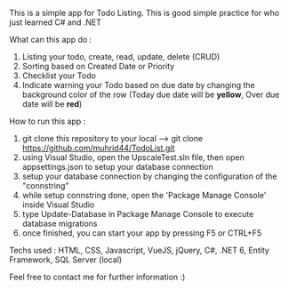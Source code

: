 This is a simple app for Todo Listing. This is good simple practice for who just learned C# and .NET

What can this app do :
1.  Listing your todo, create, read, update, delete (CRUD)
2.  Sorting based on Created Date or Priority
3.  Checklist your Todo
4.  Indicate warning your Todo based on due date by changing the background color of the row (Today due date will be **yellow**, Over due date will be **red**)

How to run this app :
1.  git clone this repository to your local --> git clone https://github.com/muhrid44/TodoList.git
2.  using Visual Studio, open the UpscaleTest.sln file, then open appsettings.json to setup your database connection
3.  setup your database connection by changing the configuration of the "connstring"
4.  while setup connstring done, open the 'Package Manage Console' inside Visual Studio
5.  type Update-Database in Package Manage Console to execute database migrations
6.  once finished, you can start your app by pressing F5 or CTRL+F5

Techs used : HTML, CSS, Javascript, VueJS, jQuery, C#, .NET 6, Entity Framework, SQL Server (local)

Feel free to contact me for further information :)
